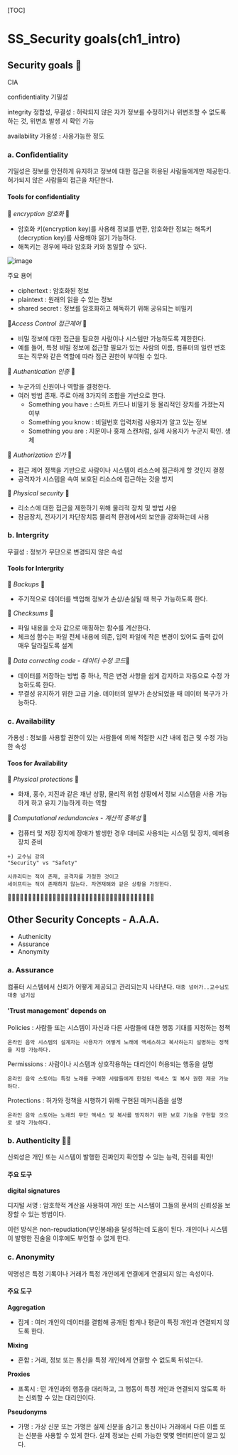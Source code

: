 [TOC]



# SS_Security goals(ch1_intro)

## Security goals 🐲

CIA

confidentiality 기밀성

integrity 정합성, 무결성 : 허락되지 않은 자가 정보를 수정하거나 위변조할 수 없도록 하는 것, 위변조 발생 시 확인 가능

availability 가용성 : 사용가능한 정도



### a. Confidentiality

기밀성은 정보를 안전하게 유지하고 정보에 대한 접근을 허용된 사람들에게만 제공한다. 허가되지 않은 사람들의 접근을 차단한다.



#### Tools for confidentiality

🐬 *encryption 암호화* 🐬

- 암호화 키(encryption key)를 사용해 정보를 변환, 암호화한 정보는 해독키(decryption key)를 사용해야 읽기 가능하다.
- 해독키는 경우에 따라 암호화 키와 동일할 수 있다.

![image](https://github.com/hhzzzk/studyLog/assets/67236054/16fdde9b-2ca4-4e3c-8e51-047110a54917)



주요 용어

- ciphertext : 암호화된 정보
- plaintext : 원래의 읽을 수 있는 정보
- shared secret : 정보를 암호화하고 해독하기 위해 공유되는 비밀키



🐬*Access Control 접근제어* 🐬

- 비밀 정보에 대한 접근을 필요한 사람이나 시스템만 가능하도록 제한한다.
- 예를 들어, 특정 비밀 정보에 접근할 필요가 있는 사람의 이름, 컴퓨터의 일련 번호 또는 직무와 같은 역할에 따라 접근 권한이 부여될 수 있다.



🐬 *Authentication 인증* 🐬

- 누군가의 신원이나 역할을 결정한다.
- 여러 방법 존재. 주로 아래 3가지의 조합을 기반으로 한다.
  - Something you have : 스마트 카드나 비밀키 등 물리적인 장치를 가졌는지 여부
  - Something you know : 비밀번호 입력처럼 사용자가 알고 있는 정보
  - Something you are : 지문이나 홍채 스캔처럼, 실제 사용자가 누군지 확인. 생체



🐬 *Authorization 인가* 🐬

- 접근 제어 정책을 기반으로 사람이나 시스템이 리소스에 접근하게 할 것인지 결정
- 공격자가 시스템을 속여 보호된 리소스에 접근하는 것을 방지



🐬 *Physical security*  🐬

- 리소스에 대한 접근을 제한하기 위해 물리적 장치 및 방법 사용
- 잠금장치, 전자기기 차단장치등 물리적 환경에서의 보안을 강화하는데 사용


### b. Intergrity

무결성 : 정보가 무단으로 변경되지 않은 속성

#### Tools for Intergrity

🐼 *Backups* 🐼 

- 주기적으로 데이터를 백업해 정보가 손상/손실될 때 복구 가능하도록 한다.

🐼 *Checksums* 🐼

- 파일 내용을 숫자 값으로 매핑하는 함수를 계산한다.
- 체크섬 함수는 파일 전체 내용에 의존, 입력 파일에 작은 변경이 있어도 출력 값이 매우 달라질도록 설계

🐼 *Data correcting code - 데이터 수정 코드*🐼

- 데이터를 저장하는 방법 중 하나, 작은 변경 사항을 쉽게 감지하고 자동으로 수정 가능하도록 한다.
- 무결성 유지하기 위한 고급 기술. 데이터의 일부가 손상되었을 때 데이터 복구가 가능하다.



### c. Availability

가용성 : 정보를 사용할 권한이 있는 사람들에 의해 적절한 시간 내에 접근 및 수정 가능한 속성

#### Toos for Availability

🌸 *Physical protections* 🌸

- 화재, 홍수, 지진과 같은 재난 상황, 물리적 위험 상황에서 정보 시스템을 사용 가능하게 하고 유지 기능하게 하는 역할

🌸 *Computational redundancies - 계산적 중복성* 🌸

- 컴퓨터 및 저장 장치에 장애가 발생한 경우 대비로 사용되는 시스템 및 장치, 예비용 장치 준비



```
+) 교수님 강의
"Security" vs "Safety"

시큐리티는 적이 존재, 공격자를 가정한 것이고
세이프티는 적이 존재하지 않는다. 자연재해와 같은 상황을 가정한다.
```



🔳🔳🔳🔳🔳🔳🔳🔳🔳🔳🔳🔳🔳🔳🔳🔳🔳🔳🔳🔳🔳🔳🔳🔳🔳🔳🔳🔳🔳🔳🔳🔳🔳🔳🔳🔳

## Other Security Concepts - A.A.A.

- Authenicity
- Assurance
- Anonymity



### a. Assurance

컴퓨터 시스템에서 신뢰가 어떻게 제공되고 관리되는지 나타낸다. `대충 넘어가..교수님도 대충 넘기심`

#### 'Trust management' depends on

Policies : 사람들 또는 시스템이 자신과 다른 사람들에 대한 행동 기대를 지정하는 정책

`온라인 음악 시스템의 설계자는 사용자가 어떻게 노래에 액세스하고 복사하는지 설명하는 정책을 지정 가능하다.`

Permissions : 사람이나 시스템과 상호작용하는 대리인이 허용되는 행동을 설명

`온라인 음악 스토어는 특정 노래를 구매한 사람들에게 한정된 액세스 및 복사 권한 제공 가능하다.`

Protections : 허가와 정책을 시행하기 위해 구현된 메커니즘을 설명

`온라인 음악 스토어는 노래의 무단 액세스 및 복사를 방지하기 위한 보호 기능을 구현할 것으로 생각 가능하다.`



### b. Authenticity 🐲🐲

신뢰성은 개인 또는 시스템이 발행한 진짜인지 확인할 수 있는 능력, 진위를 확인!

#### 주요 도구

**digital signatures**

디지털 서명 : 암호학적 계산을 사용하여 개인 또는 시스템이 그들의 문서의 신뢰성을 보장할 수 있는 방법이다. 

이런 방식은 non-repudiation(부인봉쇄)을 달성하는데 도움이 된다. 개인이나 시스템이 발행한 진술을 이후에도 부인할 수 없게 한다.



### c. Anonymity

익명성은 특정 기록이나 거래가 특정 개인에게 연결에게 연결되지 않는 속성이다.

#### 주요 도구

**Aggregation**

- 집계 : 여러 개인의 데이터를 결합해 공개된 합계나 평균이 특정 개인과 연결되지 않도록 한다.

**Mixing**

- 혼합 : 거래, 정보 또는 통신을 특정 개인에게 연결할 수 없도록 뒤섞는다.

**Proxies**

- 프록시 : 떤 개인과의 행동을 대리하고, 그 행동이 특정 개인과 연결되지 않도록 하는 신뢰할 수 있는 대리인이다.

**Pseudonyms**

- 가명 : 가상 신분 또는 가명은 실제 신분을 숨기고 통신이나 거래에서 다른 이름 또는 신분을 사용할 수 있게 한다. 실제 정보는 신뢰 가능한 몇몇 엔터티만이 알고 있다.

